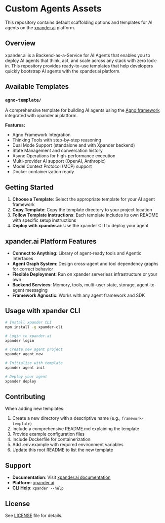 # Custom Agents Assets

This repository contains default scaffolding options and templates for AI agents on the [xpander.ai](https://xpander.ai) platform.

## Overview

xpander.ai is a Backend-as-a-Service for AI Agents that enables you to deploy AI agents that think, act, and scale across any stack with zero lock-in. This repository provides ready-to-use templates that help developers quickly bootstrap AI agents with the xpander.ai platform.

## Available Templates

### `agno-template/`
A comprehensive template for building AI agents using the [Agno framework](https://github.com/xpander-ai/agno) integrated with xpander.ai platform.

**Features:**
- Agno Framework Integration
- Thinking Tools with step-by-step reasoning
- Dual Mode Support (standalone and with Xpander backend)
- State Management and conversation history
- Async Operations for high-performance execution
- Multi-provider AI support (OpenAI, Anthropic)
- Model Context Protocol (MCP) support
- Docker containerization ready

## Getting Started

1. **Choose a Template**: Select the appropriate template for your AI agent framework
2. **Copy Template**: Copy the template directory to your project location
3. **Follow Template Instructions**: Each template includes its own README with specific setup instructions
4. **Deploy with xpander.ai**: Use the xpander CLI to deploy your agent

## xpander.ai Platform Features

- **Connect to Anything**: Library of agent-ready tools and Agentic Interfaces
- **Agent Graph System**: Design cross-agent and tool dependency graphs for correct behavior
- **Flexible Deployment**: Run on xpander serverless infrastructure or your own
- **Backend Services**: Memory, tools, multi-user state, storage, agent-to-agent messaging
- **Framework Agnostic**: Works with any agent framework and SDK

## Usage with xpander CLI

```bash
# Install xpander CLI
npm install -g xpander-cli

# Login to xpander.ai
xpander login

# Create new agent project
xpander agent new

# Initialize with template
xpander agent init

# Deploy your agent
xpander deploy
```

## Contributing

When adding new templates:

1. Create a new directory with a descriptive name (e.g., `framework-template`)
2. Include a comprehensive README.md explaining the template
3. Provide example configuration files
4. Include Dockerfile for containerization
5. Add .env.example with required environment variables
6. Update this root README to list the new template

## Support

- **Documentation**: Visit [xpander.ai documentation](https://xpander.ai)
- **Platform**: [xpander.ai](https://xpander.ai)
- **CLI Help**: `xpander --help`

## License

See [LICENSE](LICENSE) file for details.
